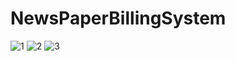 # NewsPaperBillingSystem

![1](https://user-images.githubusercontent.com/59773594/147586988-1588ca94-7a96-4552-8df1-a8a66e16a64a.png)
![2](https://user-images.githubusercontent.com/59773594/147586992-351ab8df-67c1-4257-85cd-f8bf04b17914.png)
![3](https://user-images.githubusercontent.com/59773594/147587000-6810fba8-be64-46e1-9827-5f7f5310457d.png)
